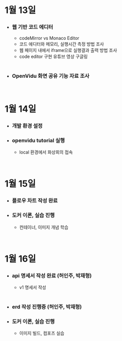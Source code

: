 # 1월 13일

- ### 웹 기반 코드 에디터
  - codeMirror vs Monaco Editor
  - 코드 에디터와 메모리, 실행시간 측정 방법 조사
  - 웹 페이지 내에서 iframe으로 실행결과 출력 방법 조사
  - code editor 구현 유튜브 영상 구글링
  <br/>
  
- ### OpenVidu 화면 공유 기능 자료 조사
<br/>

# 1월 14일

- ### 개발 환경 설정
- ### openvidu tutorial 실행
  - local 환경에서 화상회의 접속
<br/>

# 1월 15일

- ### 플로우 차트 작성 완료
- ### 도커 이론, 실습 진행
  - 컨테이너, 이미지 개념 학습
<br/>

# 1월 16일

- ### api 명세서 작성 완료 (허인주, 박재형)
  - v1 명세서 작성
  <br/>
- ### erd 작성 진행중 (허인주, 박재형)
- ### 도커 이론, 실습 진행
  - 이미지 빌드, 컴포즈 실습

